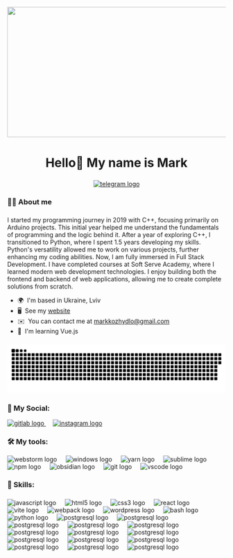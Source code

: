 <br clear="both">

<div align="center">
  <img height="300" width="600" src="https://user-images.githubusercontent.com/74038190/225813708-98b745f2-7d22-48cf-9150-083f1b00d6c9.gif"  />
</div>

###

<h1 align="center">Hello👋 My name is Mark</h1>

###

<div align="center">
  <a href="https://t.me/Kozhydlom" target="_blank">
    <img src="https://img.shields.io/static/v1?message=Telegram&logo=telegram&label=&color=2CA5E0&logoColor=white&labelColor=&style=for-the-badge" height="25" alt="telegram logo"  />
  </a>
</div>


###

<h3 align="left">👩‍💻  About me</h3>

###

I started my programming journey in 2019 with C++, focusing primarily on Arduino projects. This initial year helped me understand the fundamentals of programming and the logic behind it. After a year of exploring C++, I transitioned to Python, where I spent 1.5 years developing my skills. Python's versatility allowed me to work on various projects, further enhancing my coding abilities. Now, I am fully immersed in Full Stack Development. I have completed courses at Soft Serve Academy, where I learned modern web development technologies. I enjoy building both the frontend and backend of web applications, allowing me to create complete solutions from scratch.

* 🌍  I'm based in Ukraine, Lviv
* 🖥️  See my  [website](https://kozhydlo.vercel.app/)
* ✉️  You can contact me at [markkozhydlo@gmail.com](mailto:markkozhydlo@gmail.com)
* 🧠  I'm learning Vue.js

###

<p align="center">
 <img width="600" src="assets/github-snake.svg" alt="snake"/>
</p>

###

<h3 align="left">📱  My Social:</h3>

<div align="left">
  <a href="https://gitlab.com/kozhydlomark2010">
   <img src="https://skillicons.dev/icons?i=gitlab" height="40" alt="gitlab logo"  />
  </a>
    <img width="12" />
  <a href="https://www.instagram.com/kozhydlomark/">
   <img src="https://skillicons.dev/icons?i=instagram" height="40" alt="instagram logo"  />
  </a>
 
</div>

###

<h3 align="left">🛠  My tools:</h3>

<div align="left">
   <img src="https://skillicons.dev/icons?i=webstorm" height="40" alt="webstorm logo"  />
    <img width="12" />
   <img src="https://skillicons.dev/icons?i=windows" height="40" alt="windows logo"  />
    <img width="12" />
   <img src="https://skillicons.dev/icons?i=yarn" height="40" alt="yarn logo"  />
    <img width="12" />
   <img src="https://skillicons.dev/icons?i=sublime" height="40" alt="sublime logo"  />
   <img width="12" />
   <img src="https://skillicons.dev/icons?i=npm" height="40" alt="npm logo"  />
   <img width="12" />
   <img src="https://skillicons.dev/icons?i=obsidian" height="40" alt="obsidian logo"  />
   <img width="12" />
   <img src="https://skillicons.dev/icons?i=git" height="40" alt="git logo"  />
    <img width="12" />
   <img src="https://skillicons.dev/icons?i=vscode" height="40" alt="vscode logo"  />


 
</div>


###

<h3 align="left">🧠  Skills:</h3>

###

<div align="left">
  <img src="https://cdn.jsdelivr.net/gh/devicons/devicon/icons/javascript/javascript-original.svg" height="40" alt="javascript logo"  />
  <img width="12" />
  <img src="https://cdn.jsdelivr.net/gh/devicons/devicon/icons/html5/html5-original.svg" height="40" alt="html5 logo"  />
  <img width="12" />
  <img src="https://cdn.jsdelivr.net/gh/devicons/devicon/icons/css3/css3-original.svg" height="40" alt="css3 logo"  />
  <img width="12" />
  <img src="https://cdn.jsdelivr.net/gh/devicons/devicon/icons/react/react-original.svg" height="40" alt="react logo"  />
  <img width="12" />
  <img src="https://skillicons.dev/icons?i=vite" height="40" alt="vite logo"  />
  <img width="12" />
  <img src="https://cdn.simpleicons.org/webpack/8DD6F9" height="40" alt="webpack logo"  />
  <img width="12" />
  <img src="https://skillicons.dev/icons?i=wordpress" height="40" alt="wordpress logo"  />
  <img width="12" />
  <img src="https://cdn.simpleicons.org/gnubash/4EAA25" height="40" alt="bash logo"  />
  <img width="12" />
  <img src="https://skillicons.dev/icons?i=py" height="40" alt="python logo"  />
  <img width="12" />
  <img src="https://skillicons.dev/icons?i=arduino" height="40" alt="postgresql logo"  />
  <img width="12" />
  <img src="https://skillicons.dev/icons?i=cpp" height="40" alt="postgresql logo"  />
<img width="12" />
  <img src="https://skillicons.dev/icons?i=git" height="40" alt="postgresql logo"  />
<img width="12" />
  <img src="https://skillicons.dev/icons?i=css" height="40" alt="postgresql logo"  />
<img width="12" />
  <img src="https://skillicons.dev/icons?i=tensorflow" height="40" alt="postgresql logo"  />
<img width="12" />
  <img src="https://skillicons.dev/icons?i=nodejs" height="40" alt="postgresql logo"  />
<img width="12" />
  <img src="https://skillicons.dev/icons?i=mongodb" height="40" alt="postgresql logo"  />
<img width="12" />
  <img src="https://skillicons.dev/icons?i=sass" height="40" alt="postgresql logo"  />
<img width="12" />
  <img src="https://skillicons.dev/icons?i=tailwind" height="40" alt="postgresql logo"  />
<img width="12" />
  <img src="https://skillicons.dev/icons?i=ts" height="40" alt="postgresql logo"  />
<img width="12" />
  <img src="https://skillicons.dev/icons?i=express" height="40" alt="postgresql logo"  />
<img width="12" />
  <img src="https://skillicons.dev/icons?i=bootstrap" height="40" alt="postgresql logo"  />
<img width="12" />
  <img src="https://skillicons.dev/icons?i=redux" height="40" alt="postgresql logo"  />
<img width="12" />
  <img src="https://skillicons.dev/icons?i=materialui" height="40" alt="postgresql logo"  />


</div>

###
